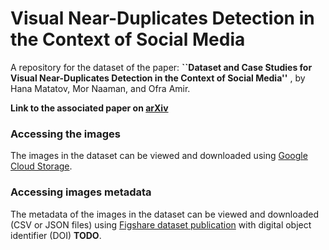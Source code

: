 # Visual Near-Duplicates Detection in the Context of Social Media

A repository for the dataset of the paper:
**``Dataset and Case Studies for Visual Near-Duplicates Detection in the Context of Social Media''**
, by Hana Matatov, Mor Naaman, and Ofra Amir.

**Link to the associated paper on [arXiv](TODO)**

### Accessing the images
The images in the dataset can be viewed and downloaded using [Google Cloud Storage](https://console.cloud.google.com/storage/browser/adina-images).

### Accessing images metadata
The metadata of the images in the dataset can be viewed and downloaded (CSV or JSON files) using [Figshare dataset publication](TODO) with digital object identifier (DOI) **TODO**.
